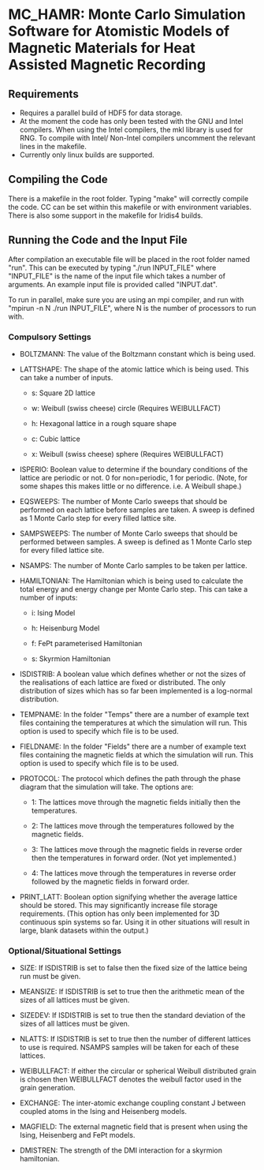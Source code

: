 # MC_HAMR: Monte Carlo Simulation Software for Atomistic Models of Magnetic Materials for Heat Assisted Magnetic Recording

## Requirements

* Requires a parallel build of HDF5 for data storage.
* At the moment the code has only been tested with the GNU and Intel compilers. When using the Intel compilers, the mkl library is used for RNG. To compile with Intel/ Non-Intel compilers uncomment the relevant lines in the makefile.
* Currently only linux builds are supported.

## Compiling the Code

There is a makefile in the root folder. Typing "make" will correctly compile the code. CC can be set within this makefile or with environment variables. There is also some support in the makefile for Iridis4 builds.

## Running the Code and the Input File

After compilation an executable file will be placed in the root folder named "run". This can be executed by typing "./run INPUT_FILE" where "INPUT_FILE" is the name of the input file which takes a number of arguments. An example input file is provided called "INPUT.dat".

To run in parallel, make sure you are using an mpi compiler, and run with "mpirun -n N ./run INPUT_FILE", where N is the number of processors to run with.

### Compulsory Settings

* BOLTZMANN: The value of the Boltzmann constant which is being used.

* LATTSHAPE: The shape of the atomic lattice which is being used. This can take a number of inputs.

    * s: Square 2D lattice

    * w: Weibull (swiss cheese) circle (Requires WEIBULLFACT)

    * h: Hexagonal lattice in a rough square shape

    * c: Cubic lattice

    * x: Weibull (swiss cheese) sphere (Requires WEIBULLFACT)

* ISPERIO: Boolean value to determine if the boundary conditions of the lattice are periodic or not. 0 for non=periodic, 1 for periodic. (Note, for some shapes this makes little or no difference. i.e. A Weibull shape.)

* EQSWEEPS: The number of Monte Carlo sweeps that should be performed on each lattice before samples are taken. A sweep is defined as 1 Monte Carlo step for every filled lattice site.

* SAMPSWEEPS: The number of Monte Carlo sweeps that should be performed between samples. A sweep is defined as 1 Monte Carlo step for every filled lattice site.

* NSAMPS: The number of Monte Carlo samples to be taken per lattice.

* HAMILTONIAN: The Hamiltonian which is being used to calculate the total energy and energy change per Monte Carlo step. This can take a number of inputs:

    * i: Ising Model

    * h: Heisenburg Model

    * f: FePt parameterised Hamiltonian

    * s: Skyrmion Hamiltonian

* ISDISTRIB: A boolean value which defines whether or not the sizes of the realisations of each lattice are fixed or distributed. The only distribution of sizes which has so far been implemented is a log-normal distribution.

* TEMPNAME: In the folder "Temps" there are a number of example text files containing the temperatures at which the simulation will run. This option is used to specify which file is to be used.

* FIELDNAME: In the folder "Fields" there are a number of example text files containing the magnetic fields at which the simulation will run. This option is used to specify which file is to be used.

* PROTOCOL: The protocol which defines the path through the phase diagram that the simulation will take. The options are:

    * 1: The lattices move through the magnetic fields initially then the temperatures.

    * 2: The lattices move through the temperatures followed by the magnetic fields.

    * 3: The lattices move through the magnetic fields in reverse order then the temperatures in forward order. (Not yet implemented.)

    * 4: The lattices move through the temperatures in reverse order followed by the magnetic fields in forward order.

* PRINT_LATT: Boolean option signifying whether the average lattice should be stored. This may significantly increase file storage requirements. (This option has only been implemented for 3D continuous spin systems so far. Using it in other situations will result in large, blank datasets within the output.)

### Optional/Situational Settings

* SIZE: If ISDISTRIB is set to false then the fixed size of the lattice being run must be given.

* MEANSIZE: If ISDISTRIB is set to true then the arithmetic mean of the sizes of all lattices must be given.

* SIZEDEV: If ISDISTRIB is set to true then the standard deviation of the sizes of all lattices must be given.

* NLATTS: If ISDISTRIB is set to true then the number of different lattices to use is required. NSAMPS samples will be taken for each of these lattices.

* WEIBULLFACT: If either the circular or spherical Weibull distributed grain is chosen then WEIBULLFACT denotes the weibull factor used in the grain generation.

* EXCHANGE: The inter-atomic exchange coupling constant J between coupled atoms in the Ising and Heisenberg models.

* MAGFIELD: The external magnetic field that is present when using the Ising, Heisenberg and FePt models.

* DMISTREN: The strength of the DMI interaction for a skyrmion hamiltonian.
